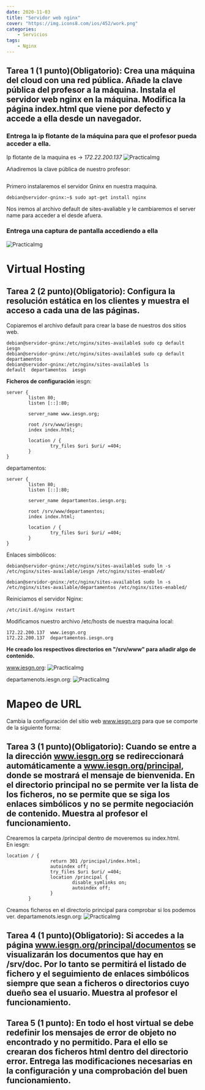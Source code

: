 ```yaml
---
date: 2020-11-03
title: "Servidor web nginx"
cover: "https://img.icons8.com/ios/452/work.png"
categories: 
    - Servicios
tags:
    - Nginx
---
```


## Tarea 1 (1 punto)(Obligatorio): Crea una máquina del cloud con una red pública. Añade la clave pública del profesor a la máquina. Instala el servidor web nginx en la máquina. Modifica la página index.html que viene por defecto y accede a ella desde un navegador.

### Entrega la ip flotante de la máquina para que el profesor pueda acceder a ella.
Ip flotante de la maquina es ->  *172.22.200.137*
![PracticaImg](images/servicios/nginx-1.png "Imagen de la practica")

Añadiremos la clave pública de nuestro profesor:
```shell

```

Primero instalaremos el servidor Gninx en nuestra maquina.
```shell
debian@servidor-gninx:~$ sudo apt-get install nginx
```

Nos iremos al archivo default de sites-avaliable y le cambiaremos el server name para acceder a el desde afuera.

### Entrega una captura de pantalla accediendo a ella
![PracticaImg](images/servicios/nginx-2.png "Imagen de la practica")

# Virtual Hosting 

## Tarea 2 (2 punto)(Obligatorio): Configura la resolución estática en los clientes y muestra el acceso a cada una de las páginas.

Copiaremos el archivo default para crear la base de nuestros dos sitios web.
```shell
debian@servidor-gninx:/etc/nginx/sites-available$ sudo cp default iesgn
debian@servidor-gninx:/etc/nginx/sites-available$ sudo cp default departamentos
debian@servidor-gninx:/etc/nginx/sites-available$ ls
default  departamentos  iesgn
```

**Ficheros de configuración**
iesgn:
```shell
server {
        listen 80;
        listen [::]:80;

        server_name www.iesgn.org;

        root /srv/www/iesgn;
        index index.html;

        location / {
                try_files $uri $uri/ =404;
        }
}
```

departamentos:
```shell
server {
        listen 80;
        listen [::]:80;

        server_name departamentos.iesgn.org;

        root /srv/www/departamentos;
        index index.html;

        location / {
                try_files $uri $uri/ =404;
        }
}
```

Enlaces simbólicos:
```shell
debian@servidor-gninx:/etc/nginx/sites-available$ sudo ln -s /etc/nginx/sites-available/iesgn /etc/nginx/sites-enabled/

debian@servidor-gninx:/etc/nginx/sites-available$ sudo ln -s /etc/nginx/sites-available/departamentos /etc/nginx/sites-enabled/
```

Reiniciamos el servidor Nginx:
```shell
/etc/init.d/nginx restart
```

Modificamos nuestro archivo /etc/hosts de nuestra maquina local:
```shell
172.22.200.137  www.iesgn.org
172.22.200.137  departamentos.iesgn.org
```

**He creado los respectivos directorios en "/srv/www" para añadir algo de contenido.**

www.iesgn.org:
![PracticaImg](images/servicios/nginx-3.png "Imagen de la practica")

departamenots.iesgn.org:
![PracticaImg](images/servicios/nginx-4.png "Imagen de la practica")

# Mapeo de URL
Cambia la configuración del sitio web www.iesgn.org para que se comporte de la siguiente forma:

## Tarea 3 (1 punto)(Obligatorio): Cuando se entre a la dirección www.iesgn.org se redireccionará automáticamente a www.iesgn.org/principal, donde se mostrará el mensaje de bienvenida. En el directorio principal no se permite ver la lista de los ficheros, no se permite que se siga los enlaces simbólicos y no se permite negociación de contenido. Muestra al profesor el funcionamiento.

Crearemos la carpeta /principal dentro de moveremos su index.html.  
En iesgn:
```shell
location / {
                return 301 /principal/index.html;
                autoindex off;
                try_files $uri $uri/ =404;
                location /principal {
                        disable_symlinks on;
                        autoindex off;
                }
        }
```

Creamos ficheros en el directorio principal para comprobar si los podemos ver.
departamenots.iesgn.org:
![PracticaImg](images/servicios/nginx-5.png "Imagen de la practica")


## Tarea 4 (1 punto)(Obligatorio): Si accedes a la página www.iesgn.org/principal/documentos se visualizarán los documentos que hay en /srv/doc. Por lo tanto se permitirá el listado de fichero y el seguimiento de enlaces simbólicos siempre que sean a ficheros o directorios cuyo dueño sea el usuario. Muestra al profesor el funcionamiento.


## Tarea 5 (1 punto): En todo el host virtual se debe redefinir los mensajes de error de objeto no encontrado y no permitido. Para el ello se crearan dos ficheros html dentro del directorio error. Entrega las modificaciones necesarias en la configuración y una comprobación del buen funcionamiento.

